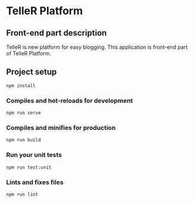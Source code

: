 # TelleR Platform
## Front-end part description
TelleR is new platform for easy blogging. This application is front-end part of TelleR Platform.

## Project setup
```
npm install
```

### Compiles and hot-reloads for development
```
npm run serve
```

### Compiles and minifies for production
```
npm run build
```

### Run your unit tests
```
npm run test:unit
```

### Lints and fixes files
```
npm run lint
```